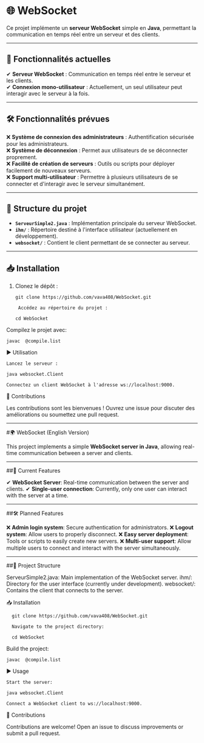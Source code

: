 # 🌐 WebSocket

Ce projet implémente un **serveur WebSocket** simple en **Java**, permettant la communication en temps réel entre un serveur et des clients.

---

## 🚀 Fonctionnalités actuelles

✔ **Serveur WebSocket** : Communication en temps réel entre le serveur et les clients.  
✔ **Connexion mono-utilisateur** : Actuellement, un seul utilisateur peut interagir avec le serveur à la fois.  

---

## 🛠️ Fonctionnalités prévues  

❌ **Système de connexion des administrateurs** : Authentification sécurisée pour les administrateurs.  
❌ **Système de déconnexion** : Permet aux utilisateurs de se déconnecter proprement.  
❌ **Facilité de création de serveurs** : Outils ou scripts pour déployer facilement de nouveaux serveurs.  
❌ **Support multi-utilisateur** : Permettre à plusieurs utilisateurs de se connecter et d'interagir avec le serveur simultanément.  

---

## 📁 Structure du projet  

- **`ServeurSimple2.java`** : Implémentation principale du serveur WebSocket.  
- **`ihm/`** : Répertoire destiné à l'interface utilisateur (actuellement en développement).  
- **`websocket/`** : Contient le client permettant de se connecter au serveur.  

---

## 📥 Installation  

1. Clonez le dépôt :

   ```
   git clone https://github.com/vava408/WebSocket.git

    Accédez au répertoire du projet :

   cd WebSocket

Compilez le projet avec:

    javac  @compile.list
    
▶ Utilisation

    Lancez le serveur :

    java websocket.Client

    Connectez un client WebSocket à l'adresse ws://localhost:9000.

🤝 Contributions

Les contributions sont les bienvenues ! Ouvrez une issue pour discuter des améliorations ou soumettez une pull request.

_____________________________________________________________________________________________________________________________________________________________________________________________________________________________________

#🌍 WebSocket (English Version)

This project implements a simple **WebSocket server in Java**, allowing real-time communication between a server and clients.

---

##🚀 Current Features

✔ **WebSocket Server**: Real-time communication between the server and clients.
✔ **Single-user connection**: Currently, only one user can interact with the server at a time.

---

##🛠️ Planned Features

❌ **Admin login system**: Secure authentication for administrators.
❌ **Logout system**: Allow users to properly disconnect.
❌ **Easy server deployment**: Tools or scripts to easily create new servers.
❌ **Multi-user support**: Allow multiple users to connect and interact with the server simultaneously.

---
##📁 Project Structure


  ServeurSimple2.java: Main implementation of the WebSocket server.
  ihm/: Directory for the user interface (currently under development).
  websocket/: Contains the client that connects to the server.


📥 Installation

      git clone https://github.com/vava408/WebSocket.git

      Navigate to the project directory:
  
      cd WebSocket

Build the project:

    javac  @compile.list

▶ Usage

    Start the server:

    java websocket.Client
    
    Connect a WebSocket client to ws://localhost:9000.

🤝 Contributions

Contributions are welcome! Open an issue to discuss improvements or submit a pull request.
